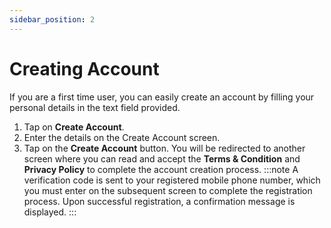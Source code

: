 ```yaml
---
sidebar_position: 2
---
```

# Creating Account

If you are a first time user, you can easily create an account by filling your personal details in the text field
provided.
1. Tap on **Create Account**.
2. Enter the details on the Create Account screen.
3. Tap on the **Create Account** button. You will be redirected to another screen where you can read and accept the **Terms & Condition** and **Privacy Policy** to complete the account creation process.
:::note
A verification code is sent to your registered mobile phone number, which you must enter on the
subsequent screen to complete the registration process. Upon successful registration, a
confirmation message is displayed.
:::